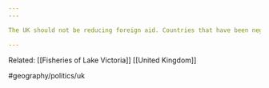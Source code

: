 ```yaml
---
---

The UK should not be reducing foreign aid. Countries that have been negatively impacted by the colonial history of the UK depend on foreign aid to socially and technologically evolve while meeting sustainable development goals. 

---
```

Related:
[[Fisheries of Lake Victoria]]
[[United Kingdom]]

#geography/politics/uk